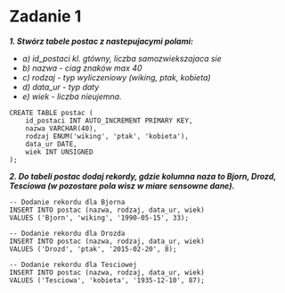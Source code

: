 # Zadanie 1


***1. Stwórz tabele postac z nastepujacymi polami:***
* *a) id_postaci kl. gtówny, liczba samozwiekszajaca sie*
* *b) nazwa - ciag znaków max 40*
* *c) rodzaj - typ wyliczeniowy (wiking, ptak, kobieta)*
* *d) data_ur - typ daty*
* *e) wiek - liczba nieujemna.*


```
CREATE TABLE postac (
    id_postaci INT AUTO_INCREMENT PRIMARY KEY,
    nazwa VARCHAR(40),
    rodzaj ENUM('wiking', 'ptak', 'kobieta'),
    data_ur DATE,
    wiek INT UNSIGNED
);
```
***2. Do tabeli postac dodaj rekordy, gdzie kolumna naza to Bjorn, Drozd, Tesciowa (w pozostare pola wisz w miare sensowne dane).***

```
-- Dodanie rekordu dla Bjorna
INSERT INTO postac (nazwa, rodzaj, data_ur, wiek)
VALUES ('Bjorn', 'wiking', '1990-05-15', 33);

-- Dodanie rekordu dla Drozda
INSERT INTO postac (nazwa, rodzaj, data_ur, wiek)
VALUES ('Drozd', 'ptak', '2015-02-20', 8);

-- Dodanie rekordu dla Tesciowej
INSERT INTO postac (nazwa, rodzaj, data_ur, wiek)
VALUES ('Tesciowa', 'kobieta', '1935-12-10', 87);
```
